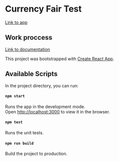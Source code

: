 # Currency Fair Test

[Link to app](http://currencyfairtest.elohinaguevara.com/)

## Work proccess
[Link to documentation](https://docs.google.com/document/d/1JxL3g1v_ZrmIqw160YkqddGx6pdUA2nHfbBxcfYLEBg/edit?usp=sharing)

This project was bootstrapped with [Create React App](https://github.com/facebook/create-react-app).

## Available Scripts

In the project directory, you can run:

#### `npm start`

Runs the app in the development mode.<br>
Open [http://localhost:3000](http://localhost:3000) to view it in the browser.

#### `npm test`

Runs the unit tests.

#### `npm run build`

Build the project to production.